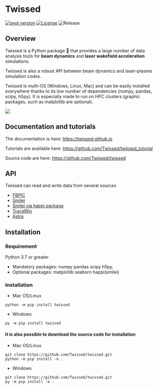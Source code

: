 # Twissed

[![pypi version](https://img.shields.io/pypi/v/fbpic.svg)](https://pypi.python.org/pypi/fbpic)
[![License](https://img.shields.io/badge/License-MIT-blue)](LICENSE)
![Release](https://img.shields.io/github/release-date/Twissed/twissed
)

## Overview

Twissed is a Python package 🐍 that provides a large number of data analysis tools for **beam dynamics** and **laser wakefield acceleration** simulations.

Twissed is also a robust API between beam dynamics and laser-plasma simulation codes.

Twissed is multi-OS (Windows, Linux, Mac) and can be easily installed everywhere thanks to its low number of dependencies (numpy, pandas, scipy, h5py). It is especially made to run on HPC clusters (graphic packages, such as matplotlib are optional). 

![](https://twissed.github.io/_images/79f9ccfa14d8863894db9132e97ba6441951affc.png)

## Documentation and tutorials

The documentation is here: https://twissed.github.io

Tutorials are available here: https://github.com/Twissed/twissed_tutorial

Source code are here: https://github.com/Twissed/twissed

## API

Twissed can read and write data from several sources

* [FBPIC](https://fbpic.github.io/)
* [Smilei](https://smileipic.github.io/Smilei/)
* [Smilei via happi package](https://smileipic.github.io/Smilei/)
* [TraceWin](https://dacm-logiciels.fr/)
* [Astra]()

## Installation
### Requirement

Python 3.7 or greater

* Mandatory packages: numpy pandas scipy h5py. 
* Optional packages: matplotlib seaborn happi(smilei)

### Installation

* Mac OS/Linux

```shell
python -m pip install twissed
```

* Windows

```shell
py -m pip install twissed
```


#### It is also possible to download the source code for installation 

* Mac OS/Linux

```shell
git clone https://github.com/Twissed/twissed.git
python -m pip install -e .
```

* Windows

```shell
git clone https://github.com/Twissed/twissed.git
py -m pip install -e .
```
